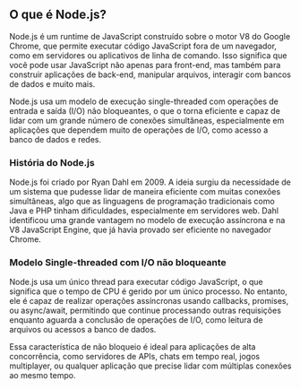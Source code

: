 ## O que é Node.js?

Node.js é um runtime de JavaScript construído sobre o motor V8 do Google Chrome, que permite executar código JavaScript fora de um navegador, como em servidores ou aplicativos de linha de comando. Isso significa que você pode usar JavaScript não apenas para front-end, mas também para construir aplicações de back-end, manipular arquivos, interagir com bancos de dados e muito mais.

Node.js usa um modelo de execução single-threaded com operações de entrada e saída (I/O) não bloqueantes, o que o torna eficiente e capaz de lidar com um grande número de conexões simultâneas, especialmente em aplicações que dependem muito de operações de I/O, como acesso a banco de dados e redes.

### História do Node.js

Node.js foi criado por Ryan Dahl em 2009. A ideia surgiu da necessidade de um sistema que pudesse lidar de maneira eficiente com muitas conexões simultâneas, algo que as linguagens de programação tradicionais como Java e PHP tinham dificuldades, especialmente em servidores web. Dahl identificou uma grande vantagem no modelo de execução assíncrona e na V8 JavaScript Engine, que já havia provado ser eficiente no navegador Chrome.

### Modelo Single-threaded com I/O não bloqueante

Node.js usa um único thread para executar código JavaScript, o que significa que o tempo de CPU é gerido por um único processo. No entanto, ele é capaz de realizar operações assíncronas usando callbacks, promises, ou async/await, permitindo que continue processando outras requisições enquanto aguarda a conclusão de operações de I/O, como leitura de arquivos ou acessos a banco de dados.

Essa característica de não bloqueio é ideal para aplicações de alta concorrência, como servidores de APIs, chats em tempo real, jogos multiplayer, ou qualquer aplicação que precise lidar com múltiplas conexões ao mesmo tempo.

